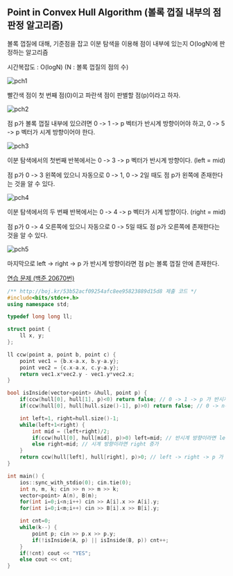 ## Point in Convex Hull Algorithm (볼록 껍질 내부의 점 판정 알고리즘)
볼록 껍질에 대해, 기준점을 잡고 이분 탐색을 이용해 점이 내부에 있는지 O(logN)에 판정하는 알고리즘

시간복잡도 : O(logN) (N : 볼록 껍질의 점의 수)

![pch1](https://github.com/user-attachments/assets/4dc402a8-f23c-4b39-8382-c2e8c3f41fdf)

빨간색 점이 첫 번째 점(0)이고 파란색 점이 판별할 점(p)이라고 하자.

![pch2](https://github.com/user-attachments/assets/b456ff22-00be-45d7-9d74-71371d2a8f69)

점 p가 볼록 껍질 내부에 있으려면 0 -> 1 -> p 벡터가 반시계 방향이어야 하고, 0 -> 5 -> p 벡터가 시계 방향이어야 한다.

![pch3](https://github.com/user-attachments/assets/a33dbe38-7101-45f8-9544-c63677510918)

이분 탐색에서의 첫번째 반복에서는 0 -> 3 -> p 벡터가 반시계 방향이다. (left = mid)

점 p가 0 -> 3 왼쪽에 있으니 자동으로 0 -> 1, 0 -> 2일 때도 점 p가 왼쪽에 존재한다는 것을 알 수 있다.

![pch4](https://github.com/user-attachments/assets/af04d3cd-b3e7-4e3a-bdc1-c7b0837347a0)

이분 탐색에서의 두 번째 반복에서는 0 -> 4 -> p 벡터가 시계 방향이다. (right = mid)

점 p가 0 -> 4 오른쪽에 있으니 자동으로 0 -> 5일 때도 점 p가 오른쪽에 존재한다는 것을 알 수 있다.

![pch5](https://github.com/user-attachments/assets/da152538-4000-4179-8479-82793031a5e4)

마지막으로 left -> right -> p 가 반시계 방향이라면 점 p는 볼록 껍질 안에 존재한다.

[연습 문제 (백준 20670번)](https://www.acmicpc.net/problem/20670)

``` c++
/** http://boj.kr/53b52acf09254afc8ee95823889d15d8 제출 코드 */
#include<bits/stdc++.h>
using namespace std;

typedef long long ll;

struct point {
    ll x, y;
};

ll ccw(point a, point b, point c) {
    point vec1 = {b.x-a.x, b.y-a.y};
    point vec2 = {c.x-a.x, c.y-a.y};
    return vec1.x*vec2.y - vec1.y*vec2.x;
}

bool isInside(vector<point> &hull, point p) {
    if(ccw(hull[0], hull[1], p)<0) return false; // 0 -> 1 -> p 가 반시계 방향이어야 한다.
    if(ccw(hull[0], hull[hull.size()-1], p)>0) return false; // 0 -> n-1 -> p 가 시계 방향이어야 한다.

    int left=1, right=hull.size()-1;
    while(left+1<right) {
        int mid = (left+right)/2;
        if(ccw(hull[0], hull[mid], p)>0) left=mid; // 반시계 방향이라면 left 증가
        else right=mid; // 시계 방향이라면 right 증가
    }
    return ccw(hull[left], hull[right], p)>0; // left -> right -> p 가 반시계 방향이어야 한다.
}

int main() {
    ios::sync_with_stdio(0); cin.tie(0);
    int n, m, k; cin >> n >> m >> k;
    vector<point> A(n), B(m);
    for(int i=0;i<n;i++) cin >> A[i].x >> A[i].y;
    for(int i=0;i<m;i++) cin >> B[i].x >> B[i].y;

    int cnt=0;
    while(k--) {
        point p; cin >> p.x >> p.y;
        if(!isInside(A, p) || isInside(B, p)) cnt++;
    }
    if(!cnt) cout << "YES";
    else cout << cnt;
}
```

